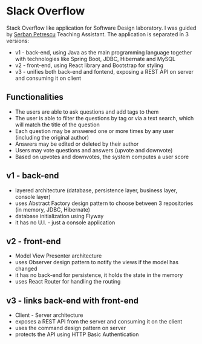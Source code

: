 # Slack Overflow
Stack Overflow like application for Software Design laboratory. I was guided by [Serban Petrescu](http://serban-petrescu.github.io/) Teaching Assistant.
The application is separated in 3 versions: 
 * v1 - back-end, using Java as the main programming language together with technologies like Spring Boot, JDBC, Hibernate and MySQL
 * v2 - front-end, using React library and Bootstrap for styling
 * v3 - unifies both back-end and fontend, exposing a REST API on server and consuming it on client
 
## Functionalities
 * The users are able to ask questions and add tags to them
 * The user is able to filter the questions by tag or via a text search, which will match the title of the question
 * Each question may be answered one or more times by any user (including the original author)
 * Answers may be edited or deleted by their author
 * Users may vote questions and answers (upvote and downvote)
 * Based on upvotes and downvotes, the system computes a user score
 
## v1 - back-end
 * layered architecture (database, persistence layer, business layer, console layer)
 * uses Abstract Factory design pattern to choose between 3 repositories (in memory, JDBC, Hibernate)
 * database initialization using Flyway
 * it has no U.I. - just a console application
 
## v2 - front-end
 * Model View Presenter architecture
 * uses Observer design pattern to notify the views if the model has changed
 * it has no back-end for persistence, it holds the state in the memory
 * uses React Router for handling the routing
 
## v3 - links back-end with front-end
 * Client - Server architecture
 * exposes a REST API from the server and consuming it on the client
 * uses the command design pattern on server
 * protects the API using HTTP Basic Authentication
